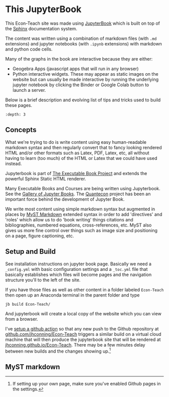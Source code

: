 # This JupyterBook

This Econ-Teach site was made using [JupyterBook](https://jupyterbook.org/intro.html) which is built on top of the [Sphinx](https://www.sphinx-doc.org/en/master/) documentation system. 

The content was written using a combination of markdown files (with `.md` extensions) and jupyter notebooks (with `.ipynb` extensions) with markdown and python code cells.  

Many of the graphs in the book are interactive because they are either:
- Geogebra Apps (javascript apps that will run in any browser) 
- Python interactive widgets.  These may appear as static images on the website but can usually be made interactive by running the underlying jupyter notebook by clicking the Binder or Google Colab button to launch a server.


Below is a brief description and evolving list of tips and tricks used to build these pages.

```{contents}
:depth: 3
```

## Concepts

What we're trying to do is write content using easy human-readable markdown syntax and then regularly convert that to fancy looking rendered HTML and/or other formats such as Latex, PDF, Latex, etc, all without having to learn (too much) of the HTML or Latex that we could have used instead.

Jupyterbook is part of [The Executable Book Project](https://executablebooks.org/en/latest/) and extends the powerful Sphinx Static HTML renderer.

Many Executable Books and Courses are being written using Jupyterbook. See the [Gallery of Jupyter Books](https://executablebooks.org/en/latest/gallery.html).  The [Quantecon](https://quantecon.org/) project has been an important force behind the development of Jupyter Book.

We write most content using simple markdown syntax but augmented in places by [MyST Markdown](https://jupyterbook.org/content/myst.html) extended syntax in order to add 'directives' and 'roles' which allow us to do 'book writing' things citations and bibliographies, numbered equations, cross-references, etc. MyST also gives us more fine control over things such as image size and positioning on a page, figure captioning, etc.

## Setup and Build

See installation instructions on jupyter book page.  Basically we need a `_config.yml` with basic configuration settings and a `_toc.yml` file that basically establishes which files will become pages and the navigation structure you'll to the left of the site.

If you have those files as well as other content in a folder labeled `Econ-Teach` then open up an Anaconda terminal in the parent folder and type

`jb build Econ-Teach/`

And jupyterbook will create a local copy of the website which you can view from a browser.  

I've [setup a github action](https://jupyterbook.org/publish/gh-pages.html#automatically-host-your-book-with-github-actions) so that any new push to the Github repository at [github.com/jhconning/Econ-Teach](https://github.com/jhconning/Econ-Teach) triggers a similar build on a virtual cloud machine that will then produce the jupyterbook site that will be rendered at [jhconning.github.io/Econ-Teach](https://jhconning.github.io/Econ-Teach).  There may be a few minutes delay between new builds and the changes showing up.[^1]


## MyST markdown



[^1]: If setting up your own page, make sure you've enabled Github pages in the settings.